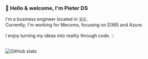 ### 👋 Hello & welcome, I'm Pieter DS 
I'm a business engineer located in 🇧🇪. <br>
Currently, I'm working for Mecoms, focusing on D365 and Azure. <br> <br>
I enjoy turning my ideas into reality through code. 💡<br> <br>

![GitHub stats](https://github-readme-stats.vercel.app/api?username=PieterDS&show_icons=true&custom_title=My+GitHub+stats&theme=vue-dark)

<!--
![Top Langs](https://github-readme-stats.vercel.app/api/top-langs/?username=PieterDS&theme=vue-dark)
-->
<!--
#### Hello & welcome 👋, I’m Pieter DS
#### I'm a business engineer located in Belgium 
👀
- 🌱 I’m currently learning the bootstrap framework
- 💞️ I’m looking to collaborate on /
- 📫 How to reach me /
-->

<!---
PieterDS/PieterDS is a ✨ special ✨ repository because its `README.md` (this file) appears on your GitHub profile.
You can click the Preview link to take a look at your changes.
--->
